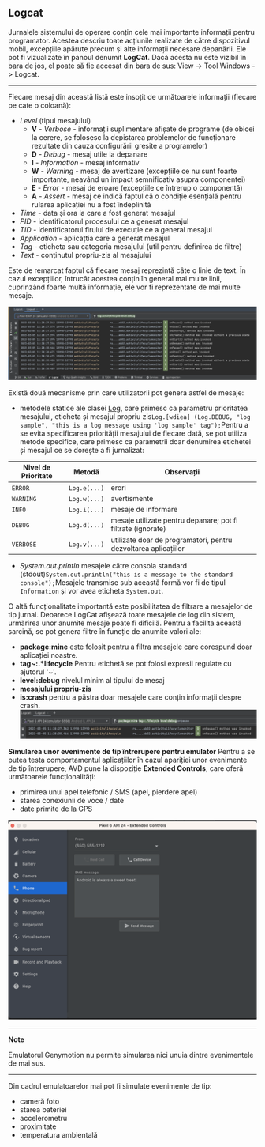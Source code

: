 ## Logcat

Jurnalele sistemului de operare conțin cele mai importante informații
pentru programator. Acestea descriu toate acțiunile realizate de către
dispozitivul mobil, excepțiile apărute precum și alte informații
necesare depanării. Ele pot fi vizualizate în panoul denumit **LogCat**. 
Dacă acesta nu este vizibil în bara de jos, el poate să fie accesat din bara de sus: View -> Tool Windows -> Logcat.

---

Fiecare mesaj din această listă este insoțit de următoarele informații
(fiecare pe cate o coloană):

-   *Level* (tipul mesajului)
    -   **V** - *Verbose* - informații suplimentare afișate de programe
        (de obicei la cerere, se folosesc la depistarea problemelor de
        funcționare rezultate din cauza configurării greșite a
        programelor)
    -   **D** - *Debug* - mesaj utile la depanare
    -   **I** - *Information* - mesaj informativ
    -   **W** - *Warning* - mesaj de avertizare (excepțiile ce nu sunt
        foarte importante, neavând un impact semnificativ asupra
        componentei)
    -   **E** - *Error* - mesaj de eroare (excepțiile ce întrerup o
        componentă)
    -   **A** - *Assert* - mesaj ce indică faptul că o condiție
        esențială pentru rularea aplicației nu a fost îndeplinită
-   *Time* - data și ora la care a fost generat mesajul
-   *PID* - identificatorul procesului ce a generat mesajul
-   *TID* - identificatorul firului de execuție ce a general mesajul
-   *Application* - aplicațtia care a generat mesajul
-   *Tag* - eticheta sau categoria mesajului (util pentru definirea de
    filtre)
-   *Text* - conținutul propriu-zis al mesajului

Este de remarcat faptul că fiecare mesaj reprezintă câte o linie de
text. În cazul excepțiilor, întrucât acestea conțin în general mai multe
linii, cuprinzând foarte multă informație, ele vor fi reprezentate de
mai multe mesaje.

![](images/logcat_messages.png)

Există două mecanisme prin care utilizatorii pot genera astfel de
mesaje:

-   metodele statice ale clasei
    [Log](http:developer.android.com/reference/android/util/Log.html),
    care primesc ca parametru prioritatea mesajului, eticheta și mesajul
    propriu
    zis`Log.[wdiea] (Log.DEBUG, "log sample", "this is a log message using 'log sample' tag");`Pentru
    a se evita specificarea priorității mesajului de fiecare dată, se
    pot utiliza metode specifice, care primesc ca parametrii doar
    denumirea etichetei și mesajul ce se dorește a fi jurnalizat:

<center>

| Nivel de Prioritate | Metodă       | Observații                                                      |
|---------------------|--------------|-----------------------------------------------------------------|
| `ERROR`             | `Log.e(...)` | erori                                                           |
| `WARNING`           | `Log.w(...)` | avertismente                                                    |
| `INFO`              | `Log.i(...)` | mesaje de informare                                             |
| `DEBUG`             | `Log.d(...)` | mesaje utilizate pentru depanare; pot fi filtrate (ignorate)    |
| `VERBOSE`           | `Log.v(...)` | utilizate doar de programatori, pentru dezvoltarea aplicațiilor |

</center>

-   *System.out.println* mesajele către consola standard
    (stdout)`System.out.println("this is a message to the standard console");`Mesajele
    transmise sub această formă vor fi de tipul `Information` și vor
    avea eticheta `System.out`.

O altă funcționalitate importantă este posibilitatea de filtrare a
mesajelor de tip jurnal. Deoarece LogCat afișează toate mesajele de log
din sistem, urmărirea unor anumite mesaje poate fi dificilă. Pentru a
facilita această sarcină, se pot genera filtre în funcție de anumite
valori ale:
- **package:mine** este folosit pentru a filtra mesajele care corespund doar aplicației noastre.
- **tag~:.\*lifecycle** Pentru etichetă se pot folosi expresii regulate cu ajutorul '~'.
- **level:debug** nivelul minim al tipului de mesaj
- **mesajului propriu-zis**
- **is:crash** pentru a păstra doar mesajele care conțin informații despre crash.
![](images/logcat_filters_example.png)


**Simularea unor evenimente de tip întrerupere pentru emulator**
Pentru a se putea testa comportamentul aplicațiilor în cazul apariției unor evenimente de tip întrerupere,
AVD pune la dispoziție **Extended Controls**, care oferă următoarele funcționalități:

-   primirea unui apel telefonic / SMS (apel, pierdere apel)
-   starea conexiunii de voce / date
-   date primite de la GPS

![](images/ddms_emulator_control.png)

---
**Note**

Emulatorul Genymotion nu permite simularea nici unuia dintre evenimentele de mai sus.

---

Din cadrul emulatoarelor mai pot fi simulate evenimente de tip:

-   cameră foto
-   starea bateriei
-   accelerometru
-   proximitate
-   temperatura ambientală
